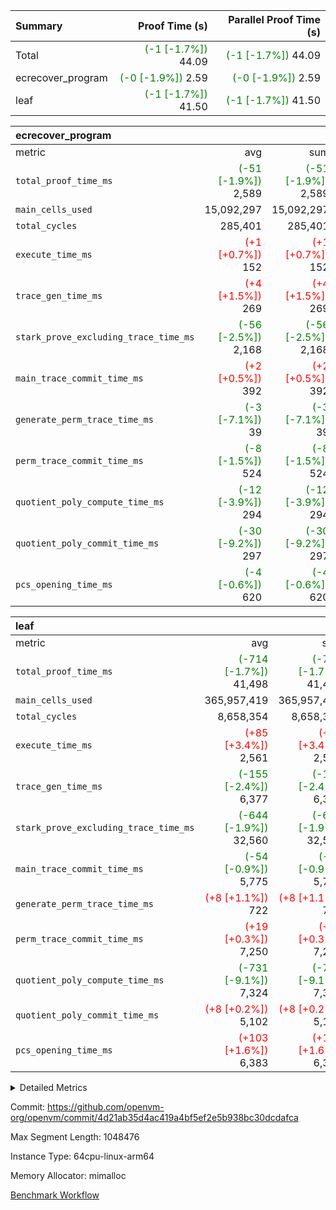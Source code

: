| Summary | Proof Time (s) | Parallel Proof Time (s) |
|:---|---:|---:|
| Total | <span style='color: green'>(-1 [-1.7%])</span> 44.09 | <span style='color: green'>(-1 [-1.7%])</span> 44.09 |
| ecrecover_program | <span style='color: green'>(-0 [-1.9%])</span> 2.59 | <span style='color: green'>(-0 [-1.9%])</span> 2.59 |
| leaf | <span style='color: green'>(-1 [-1.7%])</span> 41.50 | <span style='color: green'>(-1 [-1.7%])</span> 41.50 |


| ecrecover_program |||||
|:---|---:|---:|---:|---:|
|metric|avg|sum|max|min|
| `total_proof_time_ms ` | <span style='color: green'>(-51 [-1.9%])</span> 2,589 | <span style='color: green'>(-51 [-1.9%])</span> 2,589 | <span style='color: green'>(-51 [-1.9%])</span> 2,589 | <span style='color: green'>(-51 [-1.9%])</span> 2,589 |
| `main_cells_used     ` |  15,092,297 |  15,092,297 |  15,092,297 |  15,092,297 |
| `total_cycles        ` |  285,401 |  285,401 |  285,401 |  285,401 |
| `execute_time_ms     ` | <span style='color: red'>(+1 [+0.7%])</span> 152 | <span style='color: red'>(+1 [+0.7%])</span> 152 | <span style='color: red'>(+1 [+0.7%])</span> 152 | <span style='color: red'>(+1 [+0.7%])</span> 152 |
| `trace_gen_time_ms   ` | <span style='color: red'>(+4 [+1.5%])</span> 269 | <span style='color: red'>(+4 [+1.5%])</span> 269 | <span style='color: red'>(+4 [+1.5%])</span> 269 | <span style='color: red'>(+4 [+1.5%])</span> 269 |
| `stark_prove_excluding_trace_time_ms` | <span style='color: green'>(-56 [-2.5%])</span> 2,168 | <span style='color: green'>(-56 [-2.5%])</span> 2,168 | <span style='color: green'>(-56 [-2.5%])</span> 2,168 | <span style='color: green'>(-56 [-2.5%])</span> 2,168 |
| `main_trace_commit_time_ms` | <span style='color: red'>(+2 [+0.5%])</span> 392 | <span style='color: red'>(+2 [+0.5%])</span> 392 | <span style='color: red'>(+2 [+0.5%])</span> 392 | <span style='color: red'>(+2 [+0.5%])</span> 392 |
| `generate_perm_trace_time_ms` | <span style='color: green'>(-3 [-7.1%])</span> 39 | <span style='color: green'>(-3 [-7.1%])</span> 39 | <span style='color: green'>(-3 [-7.1%])</span> 39 | <span style='color: green'>(-3 [-7.1%])</span> 39 |
| `perm_trace_commit_time_ms` | <span style='color: green'>(-8 [-1.5%])</span> 524 | <span style='color: green'>(-8 [-1.5%])</span> 524 | <span style='color: green'>(-8 [-1.5%])</span> 524 | <span style='color: green'>(-8 [-1.5%])</span> 524 |
| `quotient_poly_compute_time_ms` | <span style='color: green'>(-12 [-3.9%])</span> 294 | <span style='color: green'>(-12 [-3.9%])</span> 294 | <span style='color: green'>(-12 [-3.9%])</span> 294 | <span style='color: green'>(-12 [-3.9%])</span> 294 |
| `quotient_poly_commit_time_ms` | <span style='color: green'>(-30 [-9.2%])</span> 297 | <span style='color: green'>(-30 [-9.2%])</span> 297 | <span style='color: green'>(-30 [-9.2%])</span> 297 | <span style='color: green'>(-30 [-9.2%])</span> 297 |
| `pcs_opening_time_ms ` | <span style='color: green'>(-4 [-0.6%])</span> 620 | <span style='color: green'>(-4 [-0.6%])</span> 620 | <span style='color: green'>(-4 [-0.6%])</span> 620 | <span style='color: green'>(-4 [-0.6%])</span> 620 |

| leaf |||||
|:---|---:|---:|---:|---:|
|metric|avg|sum|max|min|
| `total_proof_time_ms ` | <span style='color: green'>(-714 [-1.7%])</span> 41,498 | <span style='color: green'>(-714 [-1.7%])</span> 41,498 | <span style='color: green'>(-714 [-1.7%])</span> 41,498 | <span style='color: green'>(-714 [-1.7%])</span> 41,498 |
| `main_cells_used     ` |  365,957,419 |  365,957,419 |  365,957,419 |  365,957,419 |
| `total_cycles        ` |  8,658,354 |  8,658,354 |  8,658,354 |  8,658,354 |
| `execute_time_ms     ` | <span style='color: red'>(+85 [+3.4%])</span> 2,561 | <span style='color: red'>(+85 [+3.4%])</span> 2,561 | <span style='color: red'>(+85 [+3.4%])</span> 2,561 | <span style='color: red'>(+85 [+3.4%])</span> 2,561 |
| `trace_gen_time_ms   ` | <span style='color: green'>(-155 [-2.4%])</span> 6,377 | <span style='color: green'>(-155 [-2.4%])</span> 6,377 | <span style='color: green'>(-155 [-2.4%])</span> 6,377 | <span style='color: green'>(-155 [-2.4%])</span> 6,377 |
| `stark_prove_excluding_trace_time_ms` | <span style='color: green'>(-644 [-1.9%])</span> 32,560 | <span style='color: green'>(-644 [-1.9%])</span> 32,560 | <span style='color: green'>(-644 [-1.9%])</span> 32,560 | <span style='color: green'>(-644 [-1.9%])</span> 32,560 |
| `main_trace_commit_time_ms` | <span style='color: green'>(-54 [-0.9%])</span> 5,775 | <span style='color: green'>(-54 [-0.9%])</span> 5,775 | <span style='color: green'>(-54 [-0.9%])</span> 5,775 | <span style='color: green'>(-54 [-0.9%])</span> 5,775 |
| `generate_perm_trace_time_ms` | <span style='color: red'>(+8 [+1.1%])</span> 722 | <span style='color: red'>(+8 [+1.1%])</span> 722 | <span style='color: red'>(+8 [+1.1%])</span> 722 | <span style='color: red'>(+8 [+1.1%])</span> 722 |
| `perm_trace_commit_time_ms` | <span style='color: red'>(+19 [+0.3%])</span> 7,250 | <span style='color: red'>(+19 [+0.3%])</span> 7,250 | <span style='color: red'>(+19 [+0.3%])</span> 7,250 | <span style='color: red'>(+19 [+0.3%])</span> 7,250 |
| `quotient_poly_compute_time_ms` | <span style='color: green'>(-731 [-9.1%])</span> 7,324 | <span style='color: green'>(-731 [-9.1%])</span> 7,324 | <span style='color: green'>(-731 [-9.1%])</span> 7,324 | <span style='color: green'>(-731 [-9.1%])</span> 7,324 |
| `quotient_poly_commit_time_ms` | <span style='color: red'>(+8 [+0.2%])</span> 5,102 | <span style='color: red'>(+8 [+0.2%])</span> 5,102 | <span style='color: red'>(+8 [+0.2%])</span> 5,102 | <span style='color: red'>(+8 [+0.2%])</span> 5,102 |
| `pcs_opening_time_ms ` | <span style='color: red'>(+103 [+1.6%])</span> 6,383 | <span style='color: red'>(+103 [+1.6%])</span> 6,383 | <span style='color: red'>(+103 [+1.6%])</span> 6,383 | <span style='color: red'>(+103 [+1.6%])</span> 6,383 |



<details>
<summary>Detailed Metrics</summary>

| group | num_segments | keygen_time_ms | commit_exe_time_ms |
| --- | --- | --- | --- |
| ecrecover_program | 1 | 994 | 11 | 

| group | air_name | quotient_deg | interactions | constraints |
| --- | --- | --- | --- | --- |
| ecrecover_program | AccessAdapterAir<16> | 2 | 5 | 14 | 
| ecrecover_program | AccessAdapterAir<2> | 2 | 5 | 14 | 
| ecrecover_program | AccessAdapterAir<32> | 2 | 5 | 14 | 
| ecrecover_program | AccessAdapterAir<4> | 2 | 5 | 14 | 
| ecrecover_program | AccessAdapterAir<64> | 2 | 5 | 14 | 
| ecrecover_program | AccessAdapterAir<8> | 2 | 5 | 14 | 
| ecrecover_program | BitwiseOperationLookupAir<8> | 2 | 2 | 4 | 
| ecrecover_program | KeccakVmAir | 2 | 321 | 4,571 | 
| ecrecover_program | MemoryMerkleAir<8> | 2 | 4 | 40 | 
| ecrecover_program | PersistentBoundaryAir<8> | 2 | 3 | 6 | 
| ecrecover_program | PhantomAir | 2 | 3 | 5 | 
| ecrecover_program | Poseidon2PeripheryAir<BabyBearParameters>, 1> | 2 | 1 | 286 | 
| ecrecover_program | ProgramAir | 1 | 1 | 4 | 
| ecrecover_program | RangeTupleCheckerAir<2> | 1 | 1 | 4 | 
| ecrecover_program | VariableRangeCheckerAir | 1 | 1 | 4 | 
| ecrecover_program | VmAirWrapper<Rv32BaseAluAdapterAir, BaseAluCoreAir<4, 8> | 2 | 19 | 43 | 
| ecrecover_program | VmAirWrapper<Rv32BaseAluAdapterAir, LessThanCoreAir<4, 8> | 2 | 17 | 39 | 
| ecrecover_program | VmAirWrapper<Rv32BaseAluAdapterAir, ShiftCoreAir<4, 8> | 2 | 23 | 90 | 
| ecrecover_program | VmAirWrapper<Rv32BranchAdapterAir, BranchEqualCoreAir<4> | 2 | 11 | 25 | 
| ecrecover_program | VmAirWrapper<Rv32BranchAdapterAir, BranchLessThanCoreAir<4, 8> | 2 | 13 | 41 | 
| ecrecover_program | VmAirWrapper<Rv32CondRdWriteAdapterAir, Rv32JalLuiCoreAir> | 2 | 10 | 22 | 
| ecrecover_program | VmAirWrapper<Rv32HintStoreAdapterAir, Rv32HintStoreCoreAir> | 2 | 15 | 17 | 
| ecrecover_program | VmAirWrapper<Rv32IsEqualModAdapterAir<2, 1, 32, 32>, ModularIsEqualCoreAir<32, 4, 8> | 2 | 25 | 223 | 
| ecrecover_program | VmAirWrapper<Rv32JalrAdapterAir, Rv32JalrCoreAir> | 2 | 16 | 20 | 
| ecrecover_program | VmAirWrapper<Rv32LoadStoreAdapterAir, LoadSignExtendCoreAir<4, 8> | 2 | 18 | 33 | 
| ecrecover_program | VmAirWrapper<Rv32LoadStoreAdapterAir, LoadStoreCoreAir<4> | 2 | 17 | 38 | 
| ecrecover_program | VmAirWrapper<Rv32MultAdapterAir, DivRemCoreAir<4, 8> | 2 | 25 | 88 | 
| ecrecover_program | VmAirWrapper<Rv32MultAdapterAir, MulHCoreAir<4, 8> | 2 | 24 | 38 | 
| ecrecover_program | VmAirWrapper<Rv32MultAdapterAir, MultiplicationCoreAir<4, 8> | 2 | 19 | 26 | 
| ecrecover_program | VmAirWrapper<Rv32RdWriteAdapterAir, Rv32AuipcCoreAir> | 2 | 11 | 15 | 
| ecrecover_program | VmAirWrapper<Rv32VecHeapAdapterAir<1, 2, 2, 32, 32>, EcDoubleCoreAir> | 2 | 411 | 514 | 
| ecrecover_program | VmAirWrapper<Rv32VecHeapAdapterAir<2, 1, 1, 32, 32>, FieldExpressionCoreAir> | 2 | 156 | 190 | 
| ecrecover_program | VmAirWrapper<Rv32VecHeapAdapterAir<2, 2, 2, 32, 32>, FieldExpressionCoreAir> | 2 | 422 | 457 | 
| ecrecover_program | VmConnectorAir | 2 | 3 | 9 | 
| leaf | AccessAdapterAir<2> | 4 | 5 | 12 | 
| leaf | AccessAdapterAir<4> | 4 | 5 | 12 | 
| leaf | AccessAdapterAir<8> | 4 | 5 | 12 | 
| leaf | FriReducedOpeningAir | 4 | 35 | 59 | 
| leaf | NativePoseidon2Air<BabyBearParameters>, 1> | 4 | 31 | 302 | 
| leaf | PhantomAir | 4 | 3 | 4 | 
| leaf | ProgramAir | 1 | 1 | 4 | 
| leaf | VariableRangeCheckerAir | 1 | 1 | 4 | 
| leaf | VmAirWrapper<BranchNativeAdapterAir, BranchEqualCoreAir<1> | 2 | 11 | 23 | 
| leaf | VmAirWrapper<JalNativeAdapterAir, JalCoreAir> | 4 | 7 | 6 | 
| leaf | VmAirWrapper<NativeAdapterAir<2, 0>, PublicValuesCoreAir> | 4 | 11 | 23 | 
| leaf | VmAirWrapper<NativeAdapterAir<2, 1>, FieldArithmeticCoreAir> | 4 | 15 | 23 | 
| leaf | VmAirWrapper<NativeLoadStoreAdapterAir<1>, NativeLoadStoreCoreAir<1> | 4 | 15 | 20 | 
| leaf | VmAirWrapper<NativeLoadStoreAdapterAir<4>, NativeLoadStoreCoreAir<4> | 4 | 15 | 20 | 
| leaf | VmAirWrapper<NativeVectorizedAdapterAir<4>, FieldExtensionCoreAir> | 4 | 15 | 23 | 
| leaf | VmConnectorAir | 4 | 3 | 8 | 
| leaf | VolatileBoundaryAir | 4 | 4 | 16 | 

| group | air_name | idx | rows | prep_cols | perm_cols | main_cols | cells |
| --- | --- | --- | --- | --- | --- | --- | --- |
| leaf | AccessAdapterAir<2> | 0 | 2,097,152 |  | 16 | 11 | 56,623,104 | 
| leaf | AccessAdapterAir<4> | 0 | 1,048,576 |  | 16 | 13 | 30,408,704 | 
| leaf | AccessAdapterAir<8> | 0 | 262,144 |  | 16 | 17 | 8,650,752 | 
| leaf | FriReducedOpeningAir | 0 | 1,048,576 |  | 76 | 64 | 146,800,640 | 
| leaf | NativePoseidon2Air<BabyBearParameters>, 1> | 0 | 131,072 |  | 36 | 348 | 50,331,648 | 
| leaf | PhantomAir | 0 | 32,768 |  | 8 | 6 | 458,752 | 
| leaf | ProgramAir | 0 | 524,288 |  | 8 | 10 | 9,437,184 | 
| leaf | VariableRangeCheckerAir | 0 | 262,144 | 2 | 8 | 1 | 2,359,296 | 
| leaf | VmAirWrapper<BranchNativeAdapterAir, BranchEqualCoreAir<1> | 0 | 4,194,304 |  | 28 | 23 | 213,909,504 | 
| leaf | VmAirWrapper<JalNativeAdapterAir, JalCoreAir> | 0 | 131,072 |  | 12 | 10 | 2,883,584 | 
| leaf | VmAirWrapper<NativeAdapterAir<2, 0>, PublicValuesCoreAir> | 0 | 64 |  | 16 | 23 | 2,496 | 
| leaf | VmAirWrapper<NativeAdapterAir<2, 1>, FieldArithmeticCoreAir> | 0 | 4,194,304 |  | 20 | 30 | 209,715,200 | 
| leaf | VmAirWrapper<NativeLoadStoreAdapterAir<1>, NativeLoadStoreCoreAir<1> | 0 | 4,194,304 |  | 36 | 25 | 255,852,544 | 
| leaf | VmAirWrapper<NativeLoadStoreAdapterAir<4>, NativeLoadStoreCoreAir<4> | 0 | 131,072 |  | 36 | 34 | 9,175,040 | 
| leaf | VmAirWrapper<NativeVectorizedAdapterAir<4>, FieldExtensionCoreAir> | 0 | 262,144 |  | 20 | 40 | 15,728,640 | 
| leaf | VmConnectorAir | 0 | 2 | 1 | 8 | 4 | 24 | 
| leaf | VolatileBoundaryAir | 0 | 2,097,152 |  | 8 | 11 | 39,845,888 | 

| group | air_name | segment | rows | prep_cols | perm_cols | main_cols | cells |
| --- | --- | --- | --- | --- | --- | --- | --- |
| ecrecover_program | AccessAdapterAir<16> | 0 | 16,384 |  | 24 | 25 | 802,816 | 
| ecrecover_program | AccessAdapterAir<2> | 0 | 256 |  | 24 | 11 | 8,960 | 
| ecrecover_program | AccessAdapterAir<32> | 0 | 8,192 |  | 24 | 41 | 532,480 | 
| ecrecover_program | AccessAdapterAir<4> | 0 | 128 |  | 24 | 13 | 4,736 | 
| ecrecover_program | AccessAdapterAir<8> | 0 | 32,768 |  | 24 | 17 | 1,343,488 | 
| ecrecover_program | BitwiseOperationLookupAir<8> | 0 | 65,536 | 3 | 8 | 2 | 655,360 | 
| ecrecover_program | KeccakVmAir | 0 | 128 |  | 1,288 | 3,164 | 569,856 | 
| ecrecover_program | MemoryMerkleAir<8> | 0 | 4,096 |  | 20 | 32 | 212,992 | 
| ecrecover_program | PersistentBoundaryAir<8> | 0 | 4,096 |  | 12 | 20 | 131,072 | 
| ecrecover_program | PhantomAir | 0 | 64 |  | 12 | 6 | 1,152 | 
| ecrecover_program | Poseidon2PeripheryAir<BabyBearParameters>, 1> | 0 | 4,096 |  | 8 | 300 | 1,261,568 | 
| ecrecover_program | ProgramAir | 0 | 16,384 |  | 8 | 10 | 294,912 | 
| ecrecover_program | RangeTupleCheckerAir<2> | 0 | 524,288 | 2 | 8 | 1 | 4,718,592 | 
| ecrecover_program | VariableRangeCheckerAir | 0 | 262,144 | 2 | 8 | 1 | 2,359,296 | 
| ecrecover_program | VmAirWrapper<Rv32BaseAluAdapterAir, BaseAluCoreAir<4, 8> | 0 | 131,072 |  | 80 | 36 | 15,204,352 | 
| ecrecover_program | VmAirWrapper<Rv32BaseAluAdapterAir, LessThanCoreAir<4, 8> | 0 | 2,048 |  | 40 | 37 | 157,696 | 
| ecrecover_program | VmAirWrapper<Rv32BaseAluAdapterAir, ShiftCoreAir<4, 8> | 0 | 16,384 |  | 52 | 53 | 1,720,320 | 
| ecrecover_program | VmAirWrapper<Rv32BranchAdapterAir, BranchEqualCoreAir<4> | 0 | 16,384 |  | 48 | 26 | 1,212,416 | 
| ecrecover_program | VmAirWrapper<Rv32BranchAdapterAir, BranchLessThanCoreAir<4, 8> | 0 | 32,768 |  | 56 | 32 | 2,883,584 | 
| ecrecover_program | VmAirWrapper<Rv32CondRdWriteAdapterAir, Rv32JalLuiCoreAir> | 0 | 8,192 |  | 44 | 18 | 507,904 | 
| ecrecover_program | VmAirWrapper<Rv32HintStoreAdapterAir, Rv32HintStoreCoreAir> | 0 | 256 |  | 36 | 26 | 15,872 | 
| ecrecover_program | VmAirWrapper<Rv32IsEqualModAdapterAir<2, 1, 32, 32>, ModularIsEqualCoreAir<32, 4, 8> | 0 | 4,096 |  | 56 | 166 | 909,312 | 
| ecrecover_program | VmAirWrapper<Rv32JalrAdapterAir, Rv32JalrCoreAir> | 0 | 8,192 |  | 36 | 28 | 524,288 | 
| ecrecover_program | VmAirWrapper<Rv32LoadStoreAdapterAir, LoadSignExtendCoreAir<4, 8> | 0 | 4,096 |  | 76 | 35 | 454,656 | 
| ecrecover_program | VmAirWrapper<Rv32LoadStoreAdapterAir, LoadStoreCoreAir<4> | 0 | 131,072 |  | 72 | 40 | 14,680,064 | 
| ecrecover_program | VmAirWrapper<Rv32MultAdapterAir, MulHCoreAir<4, 8> | 0 | 8 |  | 100 | 39 | 1,112 | 
| ecrecover_program | VmAirWrapper<Rv32MultAdapterAir, MultiplicationCoreAir<4, 8> | 0 | 4,096 |  | 80 | 31 | 454,656 | 
| ecrecover_program | VmAirWrapper<Rv32RdWriteAdapterAir, Rv32AuipcCoreAir> | 0 | 4,096 |  | 28 | 21 | 200,704 | 
| ecrecover_program | VmAirWrapper<Rv32VecHeapAdapterAir<1, 2, 2, 32, 32>, EcDoubleCoreAir> | 0 | 2,048 |  | 828 | 543 | 2,807,808 | 
| ecrecover_program | VmAirWrapper<Rv32VecHeapAdapterAir<2, 1, 1, 32, 32>, FieldExpressionCoreAir> | 0 | 32 |  | 316 | 261 | 18,464 | 
| ecrecover_program | VmAirWrapper<Rv32VecHeapAdapterAir<2, 2, 2, 32, 32>, FieldExpressionCoreAir> | 0 | 1,024 |  | 848 | 619 | 1,502,208 | 
| ecrecover_program | VmConnectorAir | 0 | 2 | 1 | 12 | 4 | 32 | 

| group | idx | trace_gen_time_ms | total_proof_time_ms | total_cycles | total_cells | stark_prove_excluding_trace_time_ms | quotient_poly_compute_time_ms | quotient_poly_commit_time_ms | perm_trace_commit_time_ms | pcs_opening_time_ms | main_trace_commit_time_ms | main_cells_used | generate_perm_trace_time_ms | execute_time_ms |
| --- | --- | --- | --- | --- | --- | --- | --- | --- | --- | --- | --- | --- | --- | --- |
| leaf | 0 | 6,377 | 41,498 | 8,658,354 | 1,052,183,000 | 32,560 | 7,324 | 5,102 | 7,250 | 6,383 | 5,775 | 365,957,419 | 722 | 2,561 | 

| group | segment | trace_gen_time_ms | total_proof_time_ms | total_cycles | total_cells | stark_prove_excluding_trace_time_ms | quotient_poly_compute_time_ms | quotient_poly_commit_time_ms | perm_trace_commit_time_ms | pcs_opening_time_ms | main_trace_commit_time_ms | main_cells_used | generate_perm_trace_time_ms | execute_time_ms |
| --- | --- | --- | --- | --- | --- | --- | --- | --- | --- | --- | --- | --- | --- | --- |
| ecrecover_program | 0 | 269 | 2,589 | 285,401 | 56,172,159 | 2,168 | 294 | 297 | 524 | 620 | 392 | 15,092,297 | 39 | 152 | 

</details>


Commit: https://github.com/openvm-org/openvm/commit/4d21ab35d4ac419a4bf5ef2e5b938bc30dcdafca

Max Segment Length: 1048476

Instance Type: 64cpu-linux-arm64

Memory Allocator: mimalloc

[Benchmark Workflow](https://github.com/openvm-org/openvm/actions/runs/12824473669)
